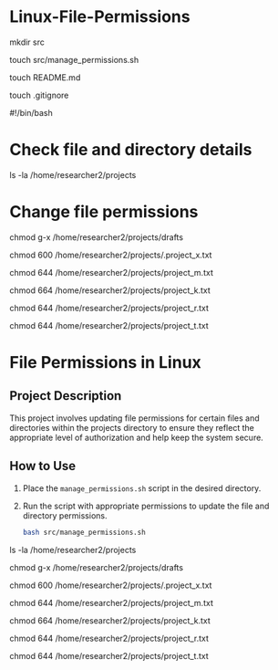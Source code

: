 # Linux-File-Permissions

mkdir src

touch src/manage_permissions.sh

touch README.md

touch .gitignore

#!/bin/bash

# Check file and directory details
ls -la /home/researcher2/projects

# Change file permissions
chmod g-x /home/researcher2/projects/drafts

chmod 600 /home/researcher2/projects/.project_x.txt

chmod 644 /home/researcher2/projects/project_m.txt

chmod 664 /home/researcher2/projects/project_k.txt

chmod 644 /home/researcher2/projects/project_r.txt

chmod 644 /home/researcher2/projects/project_t.txt

# File Permissions in Linux

## Project Description
This project involves updating file permissions for certain files and directories within the projects directory to ensure they reflect the appropriate level of authorization and help keep the system secure.

## How to Use
1. Place the `manage_permissions.sh` script in the desired directory.

2. Run the script with appropriate permissions to update the file and directory permissions.
   ```bash
   bash src/manage_permissions.sh

ls -la /home/researcher2/projects

chmod g-x /home/researcher2/projects/drafts

chmod 600 /home/researcher2/projects/.project_x.txt

chmod 644 /home/researcher2/projects/project_m.txt

chmod 664 /home/researcher2/projects/project_k.txt

chmod 644 /home/researcher2/projects/project_r.txt

chmod 644 /home/researcher2/projects/project_t.txt

